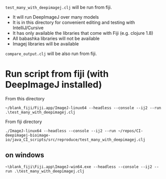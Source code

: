 
`test_many_with_deepimagej.clj` will be run from fiji.
- It will run DeepImageJ over many models
- It is in this directory for convenient editing and testing with
  IntelliJ/Cursive
- It has only available the libraries that come with Fiji (e.g. clojure 1.8)
- All babashka libraries will not be available
- Imagej libraries will be available

`compare_output.clj` will be also run from fiji.

# Run script from fiji (with DeepImageJ installed)

From this directory
````
~/blank_fiji/Fiji.app/ImageJ-linux64 --headless --console --ij2 --run .\test_many_with_deepimagej.clj
````

From fiji directory
````
./ImageJ-linux64 --headless --console --ij2 --run ~/repos/CI-deepimagej-bioimage-io/java_CI_scripts/src/reproduce/test_many_with_deepimagej.clj

````

## on windows
````
~\blank_fiji\Fiji.app\ImageJ-win64.exe --headless --console --ij2 --run .\test_many_with_deepimagej.clj
````


